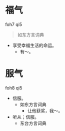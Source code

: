 # 福气
foh7 qi5
> 如东方言词典
- 享受幸福生活的命运。
  - 有～。

# 服气
foh8 qi5
+ 信服。
  * 如东方言词典
    - 让他获奖，我～。
+ 听从；信服。
  * 东台方言词典

